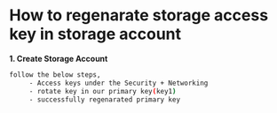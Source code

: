  # How to regenarate storage access key in storage account
 
 **1. Create Storage Account**
 ```bash
 follow the below steps,
      - Access keys under the Security + Networking 
      - rotate key in our primary key(key1) 
      - successfully regenarated primary key
  ```
 
